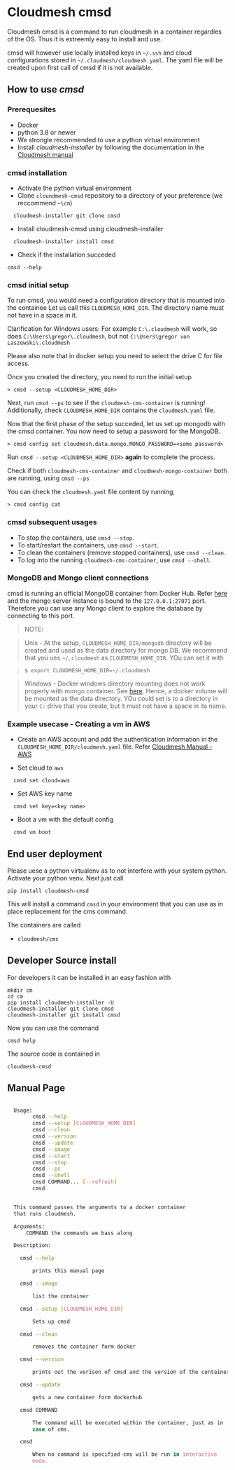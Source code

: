 # Cloudmesh cmsd

Cloudmesh cmsd is a command to run cloudmesh in a container regardles of
the OS. Thus it is extreemly easy to install and use.

cmsd will however use locally installed keys in `~/.ssh` and cloud
configurations stored in `~/.cloudmesh/cloudmesh.yaml`. The yaml file
will be created upon first call of cmsd if it is not available.

## How to use *cmsd*

### Prerequesites

* Docker
* python 3.8 or newer
* We strongle recommended to use a python virtual environment
* Install *cloudmesh-installer* by following the documentation in the [Cloudmesh manual](https://cloudmesh.github.io/cloudmesh-manual/installation/install.html#installation-of-cloudmesh-source-install-for-developers)


### cmsd installation 

- Activate the python virtual environment
- Clone `cloundmesh-cmsd` repository to a directory of your preference (we reccommend `~\cm`)

```
  cloudmesh-installer git clone cmsd
```

- Install cloudmesh-cmsd using cloudmesh-installer 

```
  cloudmesh-installer install cmsd
```

- Check if the installation succeded

```
cmsd --help
```

### cmsd initial setup 

To run cmsd, you would need a configuration directory that is mounted into the containee
Let us call this `CLOUDMESH_HOME_DIR`. The directory name must not have in a space in it. 

Clarification for Windows users: For example `C:\.cloudmesh` will work, so does
`C:\Users\gregor\.cloudmesh`, but not `C:\Users\gregor von Laszewski\.cloudmesh`

Please also note that in docker setup you need to select the drive C for file access.

Once you created the directory, you need to run the initial setup 

```  
> cmsd --setup <CLOUDMESH_HOME_DIR>
```

Next, run `cmsd --ps` to see if the `cloudmesh-cms-container` is running! 
Additionally, check `CLOUDMESH_HOME_DIR` contains the `cloudmesh.yaml` file. 

Now that the first phase of the setup succeded, let us set up mongodb with the cmsd container. You now need 
to setup a password for the MongoDB. 

```
> cmsd config set cloudmesh.data.mongo.MONGO_PASSWORD=<some password>
```

Run `cmsd --setup <CLOUDMESH_HOME_DIR>` **again** to complete the process. 

Check if both `cloudmesh-cms-container` and `cloudmesh-mongo-container` both are running, using `cmsd --ps`

You can check the `cloudmesh.yaml` file content by running, 

```
> cmsd config cat
```

### cmsd subsequent usages 

- To stop the containers, use `cmsd --stop`. 
- To start/restart the containers, use `cmsd --start`. 
- To clean the containers (remove stopped containers), use `cmsd --clean`. 
- To log into the running `cloudmesh-cms-container`, use `cmsd --shell`. 


### MongoDB and Mongo client connections  

cmsd is running an official MongoDB container from Docker Hub. Refer [here](https://hub.docker.com/_/mongo) and the mongo server instance is bound to the `127.0.0.1:27071` port. Therefore you can use any Mongo client to explore the database by connecting to this port. 

> NOTE:

> Unix - 
> At the setup, `CLOUDMESH_HOME_DIR/mongodb`  directory will be created and used as the data directory for mongo DB. We recommend that you ues `~/.cloudmesh` as `CLOUDMESH_HOME_DIR`. YOu can set it with 

> ```
> $ export CLOUDMESH_HOME_DIR=~/.cloudmesh
> ```

> Windows - 
> Docker windows directory mounting does not work properly with mongo container. See [here](https://github.com/docker/for-win/issues/2189). Hence, a docker volume will be mounted as the data directory. YOu could set is to a directory in your `C:` drive that you create, but it must not have a space in its name.


### Example usecase - Creating a vm in AWS 

- Create an AWS account and add the authentication information in the `CLOUDMESH_HOME_DIR/cloudmesh.yaml` file. Refer [Cloudmesh Manual - AWS](https://cloudmesh.github.io/cloudmesh-manual/accounts/aws.html)

- Set cloud to `aws`
```
  cmsd set cloud=aws 
```

- Set AWS key name 
```
  cmsd set key=<key name> 
```

- Boot a vm with the default config
```
  cmsd vm boot 
```

## End user deployment 

Please uese a python virtualenv as to not interfere with your system python.
Activate your python venv. Next just call

    pip install cloudmesh-cmsd
    
This will install a command `cmsd` in your environment that you can use
as in place replacement for the cms command.

The containers are called

* `cloudmesh/cms` 


## Developer Source install

For developers it can be installed in an easy fashion with

    mkdir cm
    cd cm
    pip install cloudmesh-installer -U
    cloudmesh-installer git clone cmsd
    cloudmesh-installer git install cmsd
 
Now you can use the command 

    cmsd help

The source code is contained in 

    cloudmesh-cmsd


## Manual Page

```bash

  Usage:
        cmsd --help
        cmsd --setup [CLOUDMESH_HOME_DIR]
        cmsd --clean
        cmsd --version
        cmsd --update
        cmsd --image
        cmsd --start
        cmsd --stop
        cmsd --ps
        cmsd --shell
        cmsd COMMAND... [--refresh]
        cmsd


  This command passes the arguments to a docker container
  that runs cloudmesh.

  Arguments:
      COMMAND the commands we bass along

  Description:

    cmsd --help

        prints this manual page

    cmsd --image

        list the container

    cmsd --setup [CLOUDMESH_HOME_DIR]

        Sets up cmsd 

    cmsd --clean

        removes the container form docker

    cmsd --version

        prints out the verison of cmsd and the version of the container

    cmsd --update

        gets a new container form dockerhub

    cmsd COMMAND

        The command will be executed within the container, just as in
        case of cms.

    cmsd

        When no command is specified cms will be run in interactive
        mode.

```
